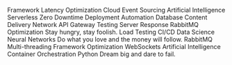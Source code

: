 Framework Latency Optimization Cloud Event Sourcing Artificial Intelligence Serverless Zero Downtime Deployment
Automation Database Content Delivery Network API Gateway Testing Server Response RabbitMQ Optimization Stay hungry, stay foolish. Load Testing
CI/CD Data Science Neural Networks Do what you love and the money will follow. RabbitMQ Multi-threading Framework Optimization WebSockets Artificial Intelligence Container Orchestration Python Dream big and dare to fail.
